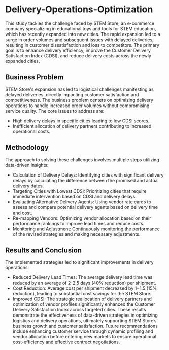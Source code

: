 # Delivery-Operations-Optimization
This study tackles the challenge faced by STEM Store, an e-commerce company specializing in educational toys and tools for STEM education, which has recently expanded into new cities. The rapid expansion led to a surge in order volumes and subsequent issues with delayed deliveries, resulting in customer dissatisfaction and loss to competitors. The primary goal is to enhance delivery efficiency, improve the Customer Delivery Satisfaction Index (CDSI), and reduce delivery costs across the newly expanded cities.

## Business Problem
STEM Store's expansion has led to logistical challenges manifesting as delayed deliveries, directly impacting customer satisfaction and competitiveness. The business problem centers on optimizing delivery operations to handle increased order volumes without compromising service quality. The core issues to address are:
* High delivery delays in specific cities leading to low CDSI scores.
* Inefficient allocation of delivery partners contributing to increased operational costs.

## Methodology
The approach to solving these challenges involves multiple steps utilizing data-driven insights:
* Calculation of Delivery Delays: Identifying cities with significant delivery delays by calculating the difference between the promised and actual delivery dates.
* Targeting Cities with Lowest CDSI: Prioritizing cities that require immediate intervention based on CDSI and delivery delays.
* Evaluating Alternative Delivery Agents: Using vendor rate cards to assess and compare potential delivery agents based on delivery time and cost.
* Re-mapping Vendors: Optimizing vendor allocation based on their performance rankings to improve lead times and reduce costs.
* Monitoring and Adjustment: Continuously monitoring the performance of the revised strategies and making necessary adjustments.

## Results and Conclusion
The implemented strategies led to significant improvements in delivery operations:
* Reduced Delivery Lead Times: The average delivery lead time was reduced by an average of  2-2.5 days (40% reduction) per shipment.
* Cost Reduction: Average cost per shipment decreased by $1-$1.5 (15% reduction), leading to substantial cost savings for the STEM Store.
* Improved CDSI: The strategic reallocation of delivery partners and optimization of vendor profiles significantly enhanced the Customer Delivery Satisfaction Index across targeted cities.
These results demonstrate the effectiveness of data-driven strategies in optimizing logistics and delivery operations, ultimately supporting STEM Store’s business growth and customer satisfaction. Future recommendations include enhancing customer service through dynamic profiling and vendor allocation before entering new markets to ensure operational cost-efficiency and effective contract negotiations.
